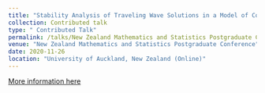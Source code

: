 ```yaml
---
title: "Stability Analysis of Traveling Wave Solutions in a Model of Coupled Pacemaker Cells"
collection: Contributed talk
type: " Contributed Talk"
permalink: /talks/New Zealand Mathematics and Statistics Postgraduate Conference (Virtual)
venue: "New Zealand Mathematics and Statistics Postgraduate Conference"
date: 2020-11-26
location: "University of Auckland, New Zealand (Online)"
---
```

[More information here](https://nzmaspconference.files.wordpress.com/2020/11/nzmasp2020_program-2.pdf)
